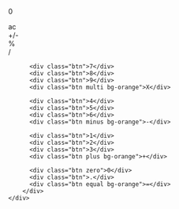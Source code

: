 <!DOCTYPE html>
<html lang="en">
<head>
    <meta charset="UTF-8">
    <meta http-equiv="X-UA-Compatible" content="IE=edge">
    <meta name="viewport" content="width=device-width, initial-scale=1.0">
    <title>Калькулятор</title>
    <link rel="stylesheet" href="C:\Users\Віктор\Documents\Л.Р№5\style5.css">
</head>
<body>
    <div class="calc">
        <div class="calc-screen">
            <p>0</p>
        </div>
        <div class="buttons">
          <div class="btn ac bg-grey">ac</div>
          <div class="btn plus-minus bg-grey">+/-</div> 
          <div class="btn percent bg-grey">%</div>
          <div class="btn division bg-orange">/</div>

          <div class="btn">7</div>
          <div class="btn">8</div> 
          <div class="btn">9</div>
          <div class="btn multi bg-orange">X</div>

          <div class="btn">4</div>
          <div class="btn">5</div> 
          <div class="btn">6</div>
          <div class="btn minus bg-orange">-</div>

          <div class="btn">1</div>
          <div class="btn">2</div> 
          <div class="btn">3</div>
          <div class="btn plus bg-orange">+</div>

          <div class="btn zero">0</div>
          <div class="btn">.</div> 
          <div class="btn equal bg-orange">=</div>
        </div>
    </div>
</body>
</html>
